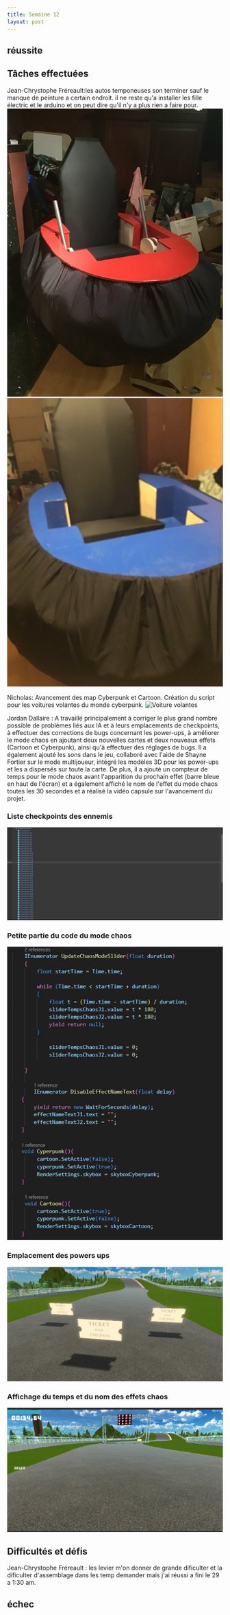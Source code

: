 ```yaml
---
title: Semaine 12
layout: post
---
```

## réussite


## Tâches effectuées
Jean-Chrystophe Fréreault:les autos temponeuses son terminer sauf le manque de peinture a certain endroit. il ne reste qu'a installer les fille électric et le arduino et on peut dire qu'il n'y a plus rien a faire pour.
![auto temponeuse Rouge terminer](../medias/auto_R.jpg) ![auto temponeuse Bleu terminer](../medias/auto_B.jpg)



Nicholas: Avancement des map Cyberpunk et Cartoon. Création du script pour les voitures volantes du monde cyberpunk.
![Voiture volantes](../medias/VoitureVolant.png)

Jordan Dallaire : A travaillé principalement à corriger le plus grand nombre possible de problèmes liés aux IA et à leurs emplacements de checkpoints, à effectuer des corrections de bugs concernant les power-ups, à améliorer le mode chaos en ajoutant deux nouvelles cartes et deux nouveaux effets (Cartoon et Cyberpunk), ainsi qu'à effectuer des réglages de bugs. Il a également ajouté les sons dans le jeu, collaboré avec l'aide de Shayne Fortier sur le mode multijoueur, intégré les modèles 3D pour les power-ups et les a dispersés sur toute la carte. De plus, il a ajouté un compteur de temps pour le mode chaos avant l'apparition du prochain effet (barre bleue en haut de l'écran) et a également affiché le nom de l'effet du mode chaos toutes les 30 secondes et a réalisé la vidéo capsule sur l'avancement du projet.

### Liste checkpoints des ennemis
![Liste checkpoints des ennemis](../medias/listeCheckpoint.jpg)

### Petite partie du code du mode chaos
![Script chaos](../medias/partieCodeChaos.jpg)

### Emplacement des powers ups
![Powers ups](../medias/ticketEmplacement.jpg)

### Affichage du temps et du nom des effets chaos
![Affichage du temps et du nom des effets chaos](../medias/tempsChaos.jpg)


## Difficultés et défis

Jean-Chrystophe Fréreault : les levier m'on donner de grande dificulter et la dificulter d'assemblage dans les temp demander mais j'ai réussi a fini le 29 a 1:30 am.



## échec